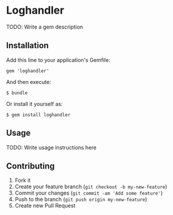# Loghandler

TODO: Write a gem description

## Installation

Add this line to your application's Gemfile:

    gem 'loghandler'

And then execute:

    $ bundle

Or install it yourself as:

    $ gem install loghandler

## Usage

TODO: Write usage instructions here

## Contributing

1. Fork it
2. Create your feature branch (`git checkout -b my-new-feature`)
3. Commit your changes (`git commit -am 'Add some feature'`)
4. Push to the branch (`git push origin my-new-feature`)
5. Create new Pull Request
